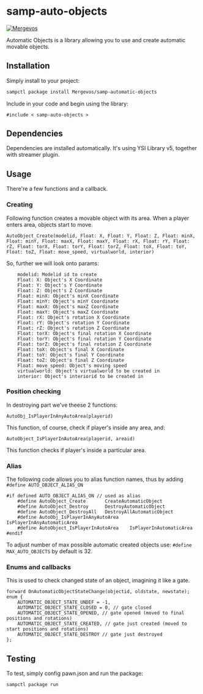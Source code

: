 # samp-auto-objects

[![Mergevos](https://img.shields.io/badge/mergevos-samp--automatic--objects-2f2f2f.svg?style=for-the-badge)](https://github.com/Mergevos/samp-automatic-objects)

Automatic Objects is a library allowing you to use and create automatic movable objects.


## Installation

Simply install to your project:

```bash
sampctl package install Mergevos/samp-automatic-objects
```

Include in your code and begin using the library:

```pawn
#include < samp-auto-objects >
```

## Dependencies 

Dependencies are installed automatically. It's using YSI Library v5, together with streamer plugin.

## Usage

There're a few functions and a callback.

### Creating

Following function creates a movable object with its area. When a player enters area, objects start to move.

```pawn
AutoObject_Create(modelid, Float: X, Float: Y, Float: Z, Float: minX, Float: minY, Float: maxX, Float: maxY, Float: rX, Float: rY, Float: rZ, Float: torX, Float: torY, Float: torZ, Float: toX, Float: toY, Float: toZ, Float: move_speed, virtualworld, interior)
```
So, further we will look onto params: 
```
    modelid: Modelid id to create
    Float: X: Object's X Coordinate
    Float: Y: Object's Y Coordinate
    Float: Z: Object's Z Coordinate
    Float: minX: Object's minX Coordinate
    Float: minY: Object's minY Coordinate
    Float: maxX: Object's maxZ Coordinate
    Float: maxY: Object's maxZ Coordinate
    Float: rX: Object's rotation X Coordinate
    Float: rY: Object's rotation Y Coordinate
    Float: rZ: Object's rotation Z Coordinate
    Float: torX: Object's final rotation X Coordinate
    Float: torY: Object's final rotation Y Coordinate
    Float: torZ: Object's final rotation Z Coordinate
    Float: toX: Object's final X Coordinate
    Float: toY: Object's final Y Coordinate
    Float: toZ: Object's final Z Coordinate
    Float: move_speed: Object's moving speed
    virtualworld: Object's virtualworld to be created in
    interior: Object's interiorid to be created in
```
### Position checking

In destroying part we've theese 2 functions:
```pawn
AutoObj_IsPlayerInAnyAutoArea(playerid)
```
This function, of course, check if player's inside any area, and:
```pawn
AutoObject_IsPlayerInAutoArea(playerid, areaid) 
```
This function checks if player's inside a particular area.

### Alias 

The following code allows you to alias function names, thus by adding `#define AUTO_OBJECT_ALIAS_ON`
```pawn
#if defined AUTO_OBJECT_ALIAS_ON // used as alias
    #define AutoObject_Create       CreateAutomaticObject
    #define AutoObject_Destroy      DestroyAutomaticObject
    #define AutoObject_DestroyAll   DestroyAllAutomaticObject
    #define AutoObj_IsPlayerInAnyAutoArea    IsPlayerInAnyAutomaticArea
    #define AutoObject_IsPlayerInAutoArea    IsPlayerInAutomaticArea 
#endif
```
To adjust number of max possible automatic created objects use:
`#define MAX_AUTO_OBJECTS` by default is 32.

### Enums and callbacks

This is used to check changed state of an object, imagining it like a gate.

```pawn
forward OnAutomaticObjectStateChange(objectid, oldstate, newstate);
enum {
    AUTOMATIC_OBJECT_STATE_UNDEF = -1,
    AUTOMATIC_OBJECT_STATE_CLOSED = 0, // gate closed
    AUTOMATIC_OBJECT_STATE_OPENED, // gate opened (moved to final positions and rotations)
    AUTOMATIC_OBJECT_STATE_CREATED, // gate just created (moved to start positions and rotations)
    AUTOMATIC_OBJECT_STATE_DESTROY // gate just destroyed
};
```

## Testing

To test, simply config pawn.json and run the package:

```bash
sampctl package run
```
